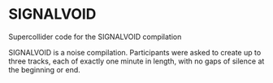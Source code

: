 # SIGNALVOID
Supercollider code for the SIGNALVOID compilation

SIGNALVOID is a noise compilation. Participants were asked to create up to three tracks, each of exactly one minute in length, with no gaps of silence at the beginning or end.
